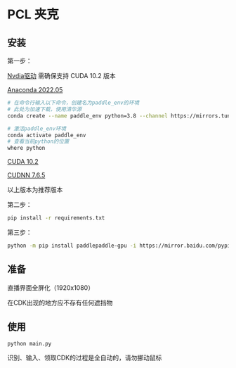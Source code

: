 # PCL 夹克

## 安装


第一步：

[Nvdia驱动](https://www.nvidia.com/download/index.aspx) 需确保支持 CUDA 10.2 版本

[Anaconda 2022.05](https://mirrors.tuna.tsinghua.edu.cn/anaconda/archive/?C=M&O=D)

```bash
# 在命令行输入以下命令，创建名为paddle_env的环境
# 此处为加速下载，使用清华源
conda create --name paddle_env python=3.8 --channel https://mirrors.tuna.tsinghua.edu.cn/anaconda/pkgs/free/  # 这是一行命令
```

```bash
# 激活paddle_env环境
conda activate paddle_env
# 查看当前python的位置
where python
```

[CUDA 10.2](https://developer.nvidia.com/cuda-10.2-download-archive)

[CUDNN 7.6.5](https://developer.nvidia.com/rdp/cudnn-archive)

以上版本为推荐版本

第二步：
```bash
pip install -r requirements.txt
```

第三步：
```bash
python -m pip install paddlepaddle-gpu -i https://mirror.baidu.com/pypi/simple
```

## 准备
直播界面全屏化（1920x1080）

在CDK出现的地方应不存有任何遮挡物

## 使用


```bash
python main.py
```

识别、输入、领取CDK的过程是全自动的，请勿挪动鼠标
